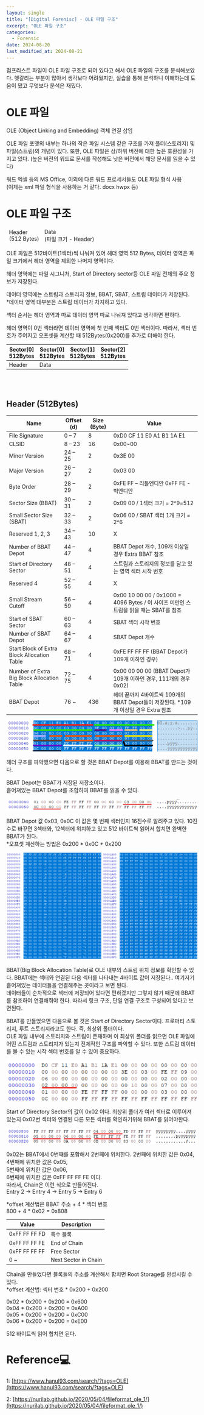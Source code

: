 ```yaml
---
layout: single
title: "[Digital Forenisc] - OLE 파일 구조"
excerpt: "OLE 파일 구조"
categories:
  - Forensic
date: 2024-08-20
last_modified_at: 2024-08-21
---
```


점프리스트 파일이 OLE 파일 구조로 되어 있다고 해서 OLE 파일의 구조를 분석해보았다. 헷갈리는 부분이 많아서 생각보다 어려웠지만, 실습을 통해 분석하니 이해하는데 도움이 됐고 무엇보다 분석은 재밌다. 

# OLE 파일

OLE (Object Linking and Embedding) 객체 연결 삽입<br>

OLE 파일 포맷의 내부는 하나의 작은 파일 시스템 같은 구조를 가져 폴더(스토리지) 및 파일(스트림)의 개념이 있다. 또한, OLE 파일은 상/하위 버전에 대한 높은 호환성을 가지고 있다. (높은 버전의 워드로 문서를 작성해도 낮은 버전에서 해당 문서를 읽을 수 있다)

워드 엑셀 등의 MS Office, 이외에 다른 워드 프로세서들도 OLE 파일 형식 사용<BR>
(이제는 xml 파일 형식을 사용하는 거 같다. docx hwpx 등)

# OLE 파일 구조

<table><thead>
  <tr>
    <td>Header<br>(512 Bytes)</td>
    <td>Data<br>(파일 크기 - Header)</td>
  </tr></thead>
</table>

OLE 파일은 512바이트(1섹터)씩 나눠져 있어 헤더 영역 512 Bytes, 데이터 영역은 파일 크기에서 헤더 영역을 제외한 나머지 영역이다.

헤더 영역에는 파일 시그니처, Start of Directory sector등 OLE 파일 전체의 주요 정보가 저장된다.

데이터 영역에는 스트림과 스토리지 정보, BBAT, SBAT, 스트림 데이터가 저장된다.<br> 
*데이터 영역 대부분은 스트림 데이터가 차지하고 있다. 

섹터 순서는 헤더 영역과 따로 데이터 영역 따로 나눠져 있다고 생각하면 편하다.

헤더 영역이 0번 섹터라면 데이터 영역에 첫 번째 섹터도 0번 섹터이다. 따라서, 섹터 번호가 주어지고 오프셋을 계산할 때 512Bytes(0x200)를 추가로 더해야 한다.

<table><thead>
  <tr>
    <th>Sector[0]<br>512Bytes</th>
    <th>Sector[0]<br>512Bytes</th>
    <th>Sector[1]<br>512Bytes</th>
    <th>Sector[2]<br>512Bytes</th>
  </tr></thead>
<tbody>
  <tr>
    <td>Header</td>
    <td colspan="3">Data</td>
  </tr>
</tbody>
</table>

<br>
<br>

## Header (512Bytes)

|     Name                                             |     Offset   (d)    |     Size   (Byte)    |     Value                                                                                         |
|------------------------------------------------------|---------------------|----------------------|---------------------------------------------------------------------------------------------------|
|     File Signature                                   |     0 – 7           |     8                |     0xD0 CF   11 E0 A1 B1 1A E1                                                                   |
|     CLSID                                            |     8 – 23          |     16               |     0x00~00                                                                                       |
|     Minor   Version                                  |     24 – 25         |     2                |     0x3E 00                                                                                       |
|     Major   Version                                  |     26 – 27         |     2                |     0x03 00                                                                                       |
|     Byte   Order                                     |     28 – 29         |     2                |     0xFE FF –   리틀엔디안     0xFF FE -   빅엔디안                                               |
|     Sector   Size (BBAT)                             |     30 – 31         |     2                |     0x09 00 /   1섹터 크기 =   2^9=512                                                            |
|     Small   Sector Size (SBAT)                       |     32 – 33         |     2                |     0x06 00 /   SBAT 섹터 1개   크기 = 2^6                                                        |
|     Reserved 1, 2, 3                                 |     34 – 43         |     10               |     X                                                                                             |
|     Number of   BBAT Depot                           |     44 – 47         |     4                |     BBAT   Depot 개수,      109개 이상일 경우 Extra BBAT 참조                                     |
|     Start of Directory Sector                        |     48 – 51         |     4                |     스트림과 스토리지의 정보를 담고 있는   영역 섹터 시작 번호                                    |
|     Reserved 4                                       |     52 – 55         |     4                |     X                                                                                             |
|     Small   Stream Cutoff                            |     56 – 59         |     4                |     0x00 10   00 00 / 0x1000 = 4096 Bytes / 이   사이즈 미만인 스트림을 읽을 때는 SBAT를 참조     |
|     Start of   SBAT Sector                           |     60 – 63         |     4                |     SBAT 섹터 시작 번호                                                                           |
|     Number of   SBAT Depot                           |     64 – 67         |     4                |     SBAT   Depot 개수                                                                             |
|     Start   Block of Extra Block Allocation Table    |     68 – 71         |     4                |     0xFE FF   FF FF      (BBAT   Depot가 109개   이하인 경우)                                     |
|     Number of   Extra Big Block Allocation Table     |     72 – 75         |     4                |     0x00 00   00 00      (BBAT   Depot가 109개   이하인 경우, 111개의 경우 0x02)                  |
|     BBAT   Depot                                     |     76 ~            |     436              |     헤더 끝까지 4바이트씩 109개의 BBAT Depot들이   저장된다.     *109개 이상일 경우 Extra 참조    |

![OLE](/assets/forensic/OLE/Header.png "OLE_Header")

헤더 구조를 파악했으면 다음으로 할 것은 BBAT Depot를 이용해 BBAT를 만드는 것이다. 

BBAT Depot는 BBAT가 저장된 저장소이다. <br>
흩어져있는 BBAT Depot를 조합하여 BBAT를 읽을 수 있다. 

![OLE](/assets/forensic/OLE/BBAT_Depot.png "OLE_BBAT_Depot")


BBAT Depot 값 0x03, 0x0C 이 값은 몇 번째 섹터인지 16진수로 알려주고 있다. 10진수로 바꾸면 3섹터와, 12섹터에 위치하고 있고 512 바이트씩 읽어서 합치면 완벽한 BBAT가 된다.<br>
*오프셋 계산하는 방법은 0x200 * 0x0C + 0x200

![OLE](/assets/forensic/OLE/BBAT.png "OLE_BBAT")

BBAT(Big Block Allocation Table)로 OLE 내부의 스트림 위치 정보를 확인할 수 있다.
BBAT에는 섹터와 연결된 다음 섹터를 나타내는 4바이트 값이 저장된다.. 
여기저기 흩어져있는 데이터들을 연결해주는 곳이라고 보면 된다.<br>
데이터들이 순차적으로 섹터에 저장되어 있다면 편하겠지만 그렇지 않기 때문에 BBAT를 참조하여 연결해줘야 한다. 
따라서 링크 구조, 단일 연결 구조로 구성되어 있다고 보면된다. 

BBAT를 만들었으면 다음으로 볼 것은 
Start of Directory Sector이다. 프로퍼티 스토리지, 루트 스토리지라고도 한다. 즉, 최상위 폴더이다.<br>
OLE 파일 내부에 스토리지와 스트림이 존재하며 이 최상위 폴더를 읽으면 OLE 파일에 어떤 스트림과 스토리지가 있는지 전체적인 구조를 파악할 수 있다. 또한 스트림 데이터를 볼 수 있는 시작 섹터 번호를 알 수 있어 중요하다. 

![OLE](/assets/forensic/OLE/Start_Directory.png "Start of Directory Sector")

Start of Directory Sector의 값이 0x02 이다. 최상위 폴더가 여러 섹터로 이루어져 있는지 0x02번 섹터와 연결된 다른 모든 섹터를 확인하기위해 BBAT를 읽어야한다. 

![OLE](/assets/forensic/OLE/BBAT2.png "Start of Directory Sector")

0x02는 BBAT에서 0번째를 포함해서 2번째에 위치한다. 2번째에 위치한 값은 0x04,<br>
4번째에 위치한 값은 0x05,<br>
5번째에 위치한 값은 0x06,<br>
6번째에 위치한 값은 0xFF FF FF FE 이다.<br>
따라서, Chain은 이런 식으로 만들어진다. <br> 
Entry 2 -> Entry 4 -> Entry 5 -> Entry 6

*offset 계산법은 BBAT 주소 + 4 * 섹터 번호<br>
800 + 4 * 0x02 = 0x808

| Value | Description|
| ----- | -----------|
|0xFF FF FF FD| 특수 블록|
|0xFF FF FF FE| End of Chain|
|0xFF FF FF FF| Free Sector|
|0 ~|Next Sector in Chain|

Chain을 만들었다면 블록들의 주소를 계산해서 합치면 Root Storage를 완성시킬 수 있다.<br>
*offset 계산법: 섹터 번호 * 0x200 + 0x200<br>

0x02 * 0x200 + 0x200 = 0x600<br>
0x04 * 0x200 + 0x200 = 0xA00<br>
0x05 * 0x200 + 0x200 = 0xC00<br>
0x06 * 0x200 + 0x200 = 0xE00<br>

512 바이트씩 읽어 합치면 된다. 




# Reference💻

1: [https://www.hanul93.com/search/?tags=OLE](https://www.hanul93.com/search/?tags=OLE)

2: [https://nurilab.github.io/2020/05/04/fileformat_ole_1/](https://nurilab.github.io/2020/05/04/fileformat_ole_1/)
